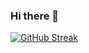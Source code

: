 ### Hi there 👋

[![GitHub Streak](https://github-readme-streak-stats.herokuapp.com?user=wepfen&theme=monokai-metallian&date_format=j%20M%5B%20Y%5D&mode=weekly)](https://git.io/streak-stats)

<!--
**wepfen/wepfen** is a ✨ _special_ ✨ repository because its `README.md` (this file) appears on your GitHub profile.

Here are some ideas to get you started:

- 🔭 I’m currently working on ...
- 🌱 I’m currently learning ...
- 👯 I’m looking to collaborate on ...
- 🤔 I’m looking for help with ...
- 💬 Ask me about ...
- 📫 How to reach me: ...
- 😄 Pronouns: ...
- ⚡ Fun fact: ...
-->

